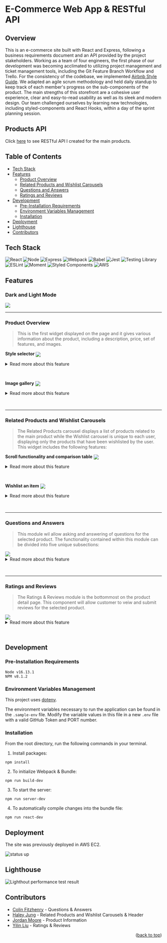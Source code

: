 <div id="top"></div>

# E-Commerce Web App & RESTful API

## Overview

This is an e-commerce site built with React and Express, following a business requirements document and an API provided by the project stakeholders. Working as a team of four engineers, the first phase of our development was becoming acclimated to utilizing project management and ticket management tools, including the Git Feature Branch Workflow and Trello. For the consistency of the codebase, we implemented [Airbnb Style Guide](https://github.com/airbnb/javascript). We adapted an agile scrum methodology and held daily standup to keep track of each member's progress on the sub-components of the product. The main strengths of this storefront are a cohesive user experience, clear and easy-to-read usability as well as its sleek and modern design. Our team challenged ourselves by learning new technologies, including styled-components and React Hooks, within a day of the sprint planning session.

## Products API

Click [here](https://github.com/haleyjung/products-api) to see RESTful API I created for the main products.

## Table of Contents

  - [Tech Stack](#tech-stack)
  - [Features](#features)
    - [Product Overview](#product-overview)
    - [Related Products and Wishlist Carousels](#related-products-and-wishlist-carousels)
    - [Questions and Answers](#questions-and-answers)
    - [Ratings and Reviews](#ratings-and-reviews)
  - [Development](#development)
    - [Pre-Installation Requirements](#pre-installation-requirements)
    - [Environment Variables Management](#environment-variables-management)
    - [Installation](#installation)
  - [Deployment](#deployment)
  - [Lighthouse](#lighthouse)
  - [Contributors](#contributors)

## Tech Stack
![React](https://img.shields.io/badge/-React-61DAFB?logo=react&logoColor=white&style=for-the-badge)
![Node](https://img.shields.io/badge/-Node-9ACD32?logo=node.js&logoColor=white&style=for-the-badge)
![Express](https://img.shields.io/badge/-Express-DCDCDC?logo=express&logoColor=black&style=for-the-badge)
![Webpack](https://img.shields.io/badge/-Webpack-8DD6F9?logo=webpack&logoColor=white&style=for-the-badge)
![Babel](https://img.shields.io/badge/-Babel-F9DC3E?logo=babel&logoColor=white&style=for-the-badge)
![Jest](https://img.shields.io/badge/-Jest-C21325?logo=jest&logoColor=white&style=for-the-badge)
![Testing Library](https://img.shields.io/badge/-Testing_Library-E33332?logo=testing-library&logoColor=white&style=for-the-badge)
![ESLint](https://img.shields.io/badge/-ESLint-4B32C3?logo=eslint&logoColor=white&style=for-the-badge)
![Moment](https://img.shields.io/badge/-Moment-5A6AB1?logo=moment&logoColor=white&style=for-the-badge)
![Styled Components](https://img.shields.io/badge/-Styled_Components-DB7093?logo=styled-components&logoColor=white&style=for-the-badge)
![AWS](https://img.shields.io/badge/-AWS-000000?logo=amazon-aws&logoColor=white&style=for-the-badge)
## Features

### Dark and Light Mode

<img src='./client/demo/FEC_ThemeToggle.gif' align="center"/>


***

### Product Overview

> This is the first widget displayed on the page and it gives various information about the product, including a description, price, set of features, and images.

**Style selector**
<img src='./client/demo/FEC_product-overview_style-selector.gif' align="center"/>

<details>
<summary>Read more about this feature</summary>

- Similar styles of a product can be selected via thumbnail images. A checkmark is displayed in order to indicate the currently selected style.
- Selecting a style will update the list of sizes available for that style, as well as the quantity for each of those sizes currently in stock.
- The "Add to Cart" button does not currently add to a cart on the site, but it will report an error when clicked without the proper size or quantity selected.
- Social media buttons are also included, without actual functionality at this time, but they demonstrate the appropiate layout that would be required for implementing the feature.

</details>

&nbsp;

**Image gallery**
<img src='./client/demo/FEC_product-overview_image-gallery.gif' align="center"/>

<details>
<summary>Read more about this feature</summary>
- The selected style will also be reflected in the image gallery to the left. The image gallery will have thumbnails that can be scrolled through on the left hand side. There are also arrows in the bottom right corner to navigate these images.
- Upon clicking the large image, the image gallery will overtake the product overview component. Then the image can be clicked again to enter a image zoom mode. The enlarged image will pan in accordance with the movement of the user's mouse in order to fully explore the image at 2.5 times its previous size.

</details>

&nbsp;

***

### Related Products and Wishlist Carousels

> The Related Products carousel displays a list of products related to the main product while the Wishlist carousel is unique to each user, displaying only the products that have been wishlisted by the user. This widget includes the following features:

**Scroll functionality and comparison table**
<img src='./client/demo/FEC_carousels_scroll_modal.gif' align="center"/>

<details>
<summary>Read more about this feature</summary>

 **Conditionally renderd scroll buttons**
  - The buttons appear when the number of products overflow past the page.
  - They deactivate when there are no more cards to scroll through.

**Feature comparison table**
  - On clicking the compare button in the product description, a modal containing a dynamically rendered comparison table is displayed.

</details>

&nbsp;

**Wishlist an item**
<img src='./client/demo/FEC_carousel_action-buttons.gif' align="center"/>

<details>
<summary>Read more about this feature</summary>

**Wishlist button**
  - The functionality to add a product to the Wishlist carousel is shared by the following buttons: the heart icon in each product card found in the related product carousel; the heart icon in the product overview section; and the '+ Add Current Outfit' button in the Wishlist carousel.
  - Upon clicking a wishlist button, the product is added to Wishlist carousel. Once the product has been added, it cannot be re-added.
  - Using the browser's localStorage, the data of wishlisted items persist even after a page refreshed.

**Remove button**
  - Upon clicking the 'X' icon in the Wishlist carousel, the product is removed from teh list. The user can re-add the product after it has been removed.

</details>

&nbsp;

***

### Questions and Answers

> This module wil allow asking and answering of questions for the selected product. The functionality contained within this module can be divided into five unique subsections:


<img src='./client/demo/FEC_QA.gif' align="center"/>

<details>
<summary>Read more about this feature</summary>

1. Search for a question
2. View questions
3. View answers
4. Ask a question
5. Answer a question
  - All question and answer data is obtained through HTTP requests to the API. If a different product is selected, it will trigger a request to the API and the module will re-render. After the data is received, questions and answers are sorted by their helpfulness, or number of helpful upvotes. Users are able to report both questions and answers to the website, as well as vote on a question or answer helpfulness up to a total of one time.
  - The search bar will only begin to filter questions after three characters are typed. It will also continuously resort both answers and questions by their helpfulness.
  - Adding a new question or answer will trigger a modal view with a form to be filled out and submitted. Upon submission, each field is validated based on a set of requirements provided in the business documents. Upon a successful submission, an post request will be sent to the API to persist the data.

</details>

&nbsp;

***

### Ratings and Reviews
> The Ratings & Reviews module is the bottommost on the product detail page. This component will allow customer to veiw and submit reviews for the selected product.

<img src='./client/demo/FEC_Ratings&Reviews.gif' align="center"/>

<details>
<summary>Read more about this feature</summary>

**Ratings**
- This component displays ratings about selected product dynamically.
- Star ratings are displayed to represent the various review scores of the product. Upon being clicked, they will filter the reviews featured to only include ratings with the specified score.

**Reviews**
- This component dynamically renders reviews about selected products, and reviews can be sorted by the drop-down button.
- The Write Review button opens a submmission form with validation for the client to rate products.
- Reviews can be sorted in several ways, including a drop down bar for various metrics (date, helpfulness, and relevancy).

</details>

&nbsp;

## Development

### Pre-Installation Requirements

```
Node v16.13.1
NPM v8.1.2
```

### Environment Variables Management

This project uses [dotenv](https://github.com/motdotla/dotenv).

The environment variables necessary to run the application can be found in the `.sample-env` file. Modify the variable values in this file in a new `.env` file with a valid GitHub Token and PORT number.

### Installation

From the root directory, run the following commands in your terminal.

1. Install packages:

```
npm install
```

2. To initialize Webpack & Bundle:
```
npm run build-dev
```

3. To start the server:

```
npm run server-dev
```

4. To automatically compile changes into the bundle file:
```
npm run react-dev
```

## Deployment

The site was previously deployed in AWS EC2.

![status up](https://napkin-examples.npkn.net/site-status-badge/)

## Lighthouse
<img src="./client/demo/Lighthouse.png" alt="Lighthout performance test result">

## Contributors

* [Colin Fitzhenry](https://github.com/cgf5033) - Questions & Answers
* [Haley Jung](https://github.com/haleyjung) - Related Products and Wishlist Carousels & Header
* [Jordan Moore](https://github.com/jordo-mordo) - Product Information
* [Yilin Liu](https://github.com/yiiiiilin) - Ratings & Reviews

<p align="right">(<a href="#top">back to top</a>)</p>
